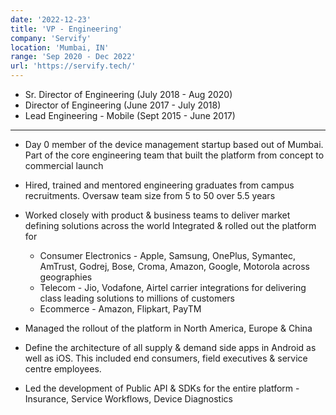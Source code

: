 ```yaml
---
date: '2022-12-23'
title: 'VP - Engineering'
company: 'Servify'
location: 'Mumbai, IN'
range: 'Sep 2020 - Dec 2022'
url: 'https://servify.tech/'
---
```


- Sr. Director of Engineering (July 2018 - Aug 2020)
- Director of Engineering (June 2017 - July 2018)
- Lead Engineering - Mobile (Sept 2015 - June 2017)

---

- Day 0 member of the device management startup based out of Mumbai. Part of the core engineering team that built the platform from concept to commercial launch
- Hired, trained and mentored engineering graduates from campus recruitments. Oversaw team size from 5 to 50 over 5.5 years
- Worked closely with product & business teams to deliver market defining solutions across the world
  Integrated & rolled out the platform for

  - Consumer Electronics - Apple, Samsung, OnePlus, Symantec, AmTrust, Godrej, Bose, Croma, Amazon, Google, Motorola across geographies
  - Telecom - Jio, Vodafone, Airtel carrier integrations for delivering class leading solutions to millions of customers
  - Ecommerce - Amazon, Flipkart, PayTM

- Managed the rollout of the platform in North America, Europe & China
- Define the architecture of all supply & demand side apps in Android as well as iOS. This included end consumers, field executives & service centre employees.
- Led the development of Public API & SDKs for the entire platform - Insurance, Service Workflows, Device Diagnostics
